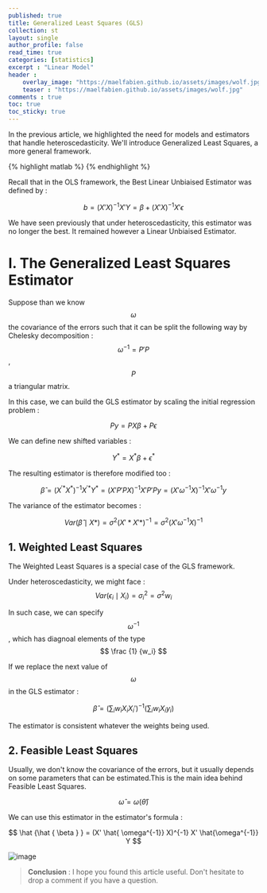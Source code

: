 ```yaml
---
published: true
title: Generalized Least Squares (GLS)
collection: st
layout: single
author_profile: false
read_time: true
categories: [statistics]
excerpt : "Linear Model"
header :
    overlay_image: "https://maelfabien.github.io/assets/images/wolf.jpg"
    teaser : "https://maelfabien.github.io/assets/images/wolf.jpg"
comments : true
toc: true
toc_sticky: true
---
```


In the previous article, we highlighted the need for models and estimators that handle heteroscedasticity. We'll introduce Generalized Least Squares, a more general framework. 

<script type="text/javascript" async
    src="https://cdn.mathjax.org/mathjax/latest/MathJax.js?config=TeX-MML-AM_CHTML">
</script>

{% highlight matlab %}
{% endhighlight %}

Recall that in the OLS framework, the Best Linear Unbiaised Estimator was defined by :

$$ b = (X' X)^{-1} X' Y = \beta + (X'X)^{-1}X' \epsilon $$

We have seen previously that under heteroscedasticity, this estimator was no longer the best. It remained however a Linear Unbiaised Estimator. 

# I. The Generalized Least Squares Estimator

Suppose than we know $$ \omega $$ the covariance of the errors such that it can be split the following way by Chelesky decomposition : $$ \omega^{-1} = P'P $$, $$ P $$  a triangular matrix. 

In this case, we can build the GLS estimator by scaling the initial regression problem :

$$ Py = PX \beta + P \epsilon $$

We can define new shifted variables :

$$ Y^{*} = X^{*} \beta + \epsilon^{*} $$

The resulting estimator is therefore modified too :

$$ \hat{\beta} = (X^{'*} X^{*})^{-1} X^{'*} Y^{*} = (X'P'PX)^{-1}X'P'Py = (X' \omega^{-1} X)^{-1} X' \omega^{-1} y $$

The variance of the estimator becomes :

$$ Var( \hat{\beta} \mid X*) = \sigma^2(X'*X'*)^{-1} = \sigma^2(X' \omega^{-1} X)^{-1} $$

## 1. Weighted Least Squares

The Weighted Least Squares is a special case of the GLS framework. 

Under heteroscedasticity, we might face : $$ Var( \epsilon_i \mid X_i) = {\sigma_i}^2 = \sigma^2 w_i $$

In such case, we can specify $$ \omega^{-1} $$, which has diagnoal elements of the type $$ \frac {1} {w_i} $$

If we replace the next value of $$ \omega $$ in the GLS estimator :

$$ \hat{\beta} = ( \sum_i w_i X_i X_i' )^{-1} ( \sum_i w_i X_i y_i) $$

The estimator is consistent whatever the weights being used. 

## 2. Feasible Least Squares

Usually, we don't know the covariance of the errors, but it usually depends on some parameters that can be estimated.This is the main idea behind Feasible Least Squares.

$$ \hat{ \omega} = \omega ( \hat{ \theta} ) $$ 

We can use this estimator in the estimator's formula :

$$ \hat {\hat { \beta } } = (X' \hat{ \omega^{-1}} X)^{-1} X' \hat{\omega^{-1}} Y $$



![image](https://maelfabien.github.io/assets/images/hetero.png)



> **Conclusion** : I hope you found this article useful. Don't hesitate to drop a comment if you have a question.

